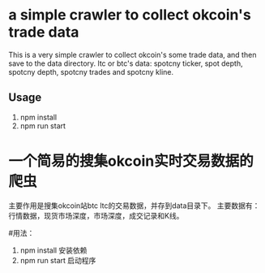 # a simple crawler to collect okcoin's trade data

This is a very simple crawler to collect okcoin's some trade data, and then save to the data directory.
ltc or btc's data: spotcny ticker, spot depth, spotcny depth, spotcny trades and spotcny kline.

## Usage
1. npm install
2. npm run start

# 一个简易的搜集okcoin实时交易数据的爬虫

主要作用是搜集okcoin站btc ltc的交易数据，并存到data目录下。
主要数据有：行情数据，现货市场深度，市场深度，成交记录和K线。

#用法：
1. npm install 安装依赖
2. npm run start 启动程序
